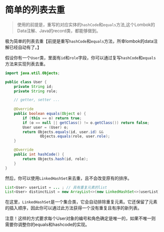 # 简单的列表去重

> 使用的前提是，重写的对应实体的`hashCode`和`equals`方法,这个Lombok的Data注解、Java的record类，都能够做到。

极为简单的列表去重【前提是重写`hashCode`和`equals`方法，所幸lombok的data注解已经自动有了。】

假设你有一个`User`类，里面有`id`和`role`字段，你可以通过复写`hashCode`和`equals`方法来实现列表去重。

```java
import java.util.Objects;

public class User {
    private String id;
    private String role;

    // getter, setter ...
    
    @Override
    public boolean equals(Object o) {
        if (this == o) return true;
        if (o == null || getClass() != o.getClass()) return false;
        User user = (User) o;
        return Objects.equals(id, user.id) &&
                Objects.equals(role, user.role);
    }

    @Override
    public int hashCode() {
        return Objects.hash(id, role);
    }
}
```
然后，你可以使用`LinkedHashSet`来去重，且不会改变原有的排序。

```java
List<User> userList = ... ; // 具有重复元素的list
List<User> distinctList = new ArrayList<>(new LinkedHashSet<>(userList));
```

在这里，`LinkedHashSet`是一个集合类，它会自动排除重复元素。它还保留了元素的插入顺序，因此你可以通过此方法获得一个没有重复且有序的新列表。

注意！这样的方式要求每个User对象的编号和角色确定是唯一的，如果不唯一则需要你调整你的equals和hashcode的实现。